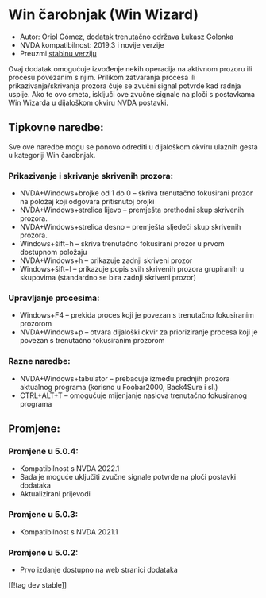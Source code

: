 # Win čarobnjak (Win Wizard) #

* Autor: Oriol Gómez, dodatak trenutačno održava Łukasz Golonka
* NVDA kompatibilnost: 2019.3 i novije verzije
* Preuzmi [stablnu verziju][1]

Ovaj dodatak omogućuje izvođenje nekih operacija na aktivnom prozoru ili
procesu povezanim s njim. Prilikom zatvaranja procesa ili
prikazivanja/skrivanja prozora čuje se zvučni signal potvrde kad radnja
uspije. Ako te ovo smeta, isključi ove zvučne signale na ploči s postavkama
Win Wizarda u dijaloškom okviru NVDA postavki.

## Tipkovne naredbe:
Sve ove naredbe mogu se ponovo odrediti u dijaloškom okviru ulaznih gesta u
kategoriji Win čarobnjak.
### Prikazivanje i skrivanje skrivenih prozora:
* NVDA+Windows+brojke od 1 do 0 – skriva trenutačno fokusirani prozor na
  položaj koji odgovara pritisnutoj brojki
* NVDA+Windows+strelica lijevo – premješta prethodni skup skrivenih prozora.
* NVDA+Windows+strelica desno – premješta sljedeći skup skrivenih prozora.
* Windows+šift+h – skriva trenutačno fokusirani prozor u prvom dostupnom
  položaju
* NVDA+Windows+h – prikazuje zadnji skriveni prozor
* Windows+šift+l – prikazuje popis svih skrivenih prozora grupiranih u
  skupovima (standardno se bira zadnji skriveni prozor)

### Upravljanje procesima:
* Windows+F4 – prekida proces koji je povezan s trenutačno fokusiranim
  prozorom
* NVDA+Windows+p – otvara dijaloški okvir za prioriziranje procesa koji je
  povezan s trenutačno fokusiranim prozorom

### Razne naredbe:
* NVDA+Windows+tabulator – prebacuje između prednjih prozora aktualnog
  programa (korisno u Foobar2000, Back4Sure i sl.)
* CTRL+ALT+T – omogućuje mijenjanje naslova trenutačno fokusiranog programa

## Promjene:

### Promjene u 5.0.4:

* Kompatibilnost s NVDA 2022.1
* Sada je moguće uključiti zvučne signale potvrde na ploči postavki dodataka
* Aktualizirani prijevodi

### Promjene u 5.0.3:

* Kompatibilnost s NVDA 2021.1

### Promjene u 5.0.2:

* Prvo izdanje dostupno na web stranici dodataka

[[!tag dev stable]]

[1]: https://www.nvaccess.org/addonStore/legacy?file=winwizard
